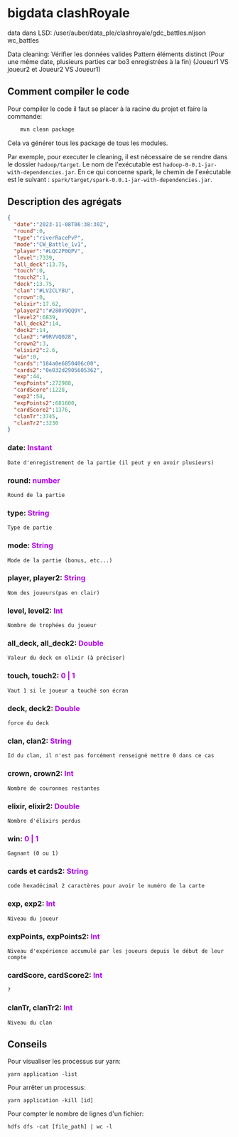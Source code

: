 # bigdata clashRoyale

data dans LSD: /user/auber/data_ple/clashroyale/gdc_battles.nljson
                                                wc_battles

Data cleaning:
    Vérifier les données valides
    Pattern éléments distinct (Pour une même date, plusieurs parties car bo3 enregistrées à la fin)
    (Joueur1 VS joueur2 et Joueur2 VS Joueur1)

## Comment compiler le code
Pour compiler le code il faut se placer à la racine du
projet et faire la commande:
```bash
    mvn clean package
```
Cela va générer tous les package de tous les modules.

Par exemple, pour executer le cleaning, il est nécessaire de se rendre dans le dossier `hadoop/target`. Le nom de l'exécutable est `hadoop-0-0.1-jar-with-dependencies.jar`.
En ce qui concerne spark, le chemin de l'exécutable est le suivant : `spark/target/spark-0.0.1-jar-with-dependencies.jar`.

## Description des agrégats
```json
{
  "date":"2023-11-08T06:38:30Z",
  "round":0,
  "type":"riverRacePvP",
  "mode":"CW_Battle_1v1",
  "player":"#LQC2P0QPV",
  "level":7339,
  "all_deck":13.75,
  "touch":0,
  "touch2":1,
  "deck":13.75,
  "clan":"#LV2CLY8U",
  "crown":0,
  "elixir":17.62,
  "player2":"#280V9QQ9Y",
  "level2":6839,
  "all_deck2":14,
  "deck2":14,
  "clan2":"#9RVVQ028",
  "crown2":3,
  "elixir2":2.6,
  "win":0,
  "cards":"184a0e6850406c00",
  "cards2":"0e032d2905605362",
  "exp":44,
  "expPoints":272988,
  "cardScore":1228,
  "exp2":54,
  "expPoints2":681600,
  "cardScore2":1376,
  "clanTr":3745,
  "clanTr2":3230
}
```


### date: <span style="color: #B200ED"> Instant</span>
    Date d'enregistrement de la partie (il peut y en avoir plusieurs)
### round: <span style="color: #B200ED"> number</span>
    Round de la partie
### type: <span style="color: #B200ED"> String</span>
    Type de partie
### mode: <span style="color: #B200ED"> String</span>
    Mode de la partie (bonus, etc...)
### player, player2: <span style="color: #B200ED"> String</span>
    Nom des joueurs(pas en clair)
### level, level2: <span style="color: #B200ED"> Int</span>
    Nombre de trophées du joueur
### all_deck, all_deck2: <span style="color: #B200ED"> Double</span>
    Valeur du deck en elixir (à préciser)
### touch, touch2: <span style="color: #B200ED"> 0 | 1 </span>
    Vaut 1 si le joueur a touché son écran
### deck, deck2: <span style="color: #B200ED"> Double</span>
    force du deck
### clan, clan2: <span style="color: #B200ED"> String</span>
    Id du clan, il n'est pas forcément renseigné mettre 0 dans ce cas
### crown, crown2: <span style="color: #B200ED">Int</span>
    Nombre de couronnes restantes
### elixir, elixir2: <span style="color: #B200ED"> Double</span>
    Nombre d'élixirs perdus
### win: <span style="color: #B200ED"> 0 | 1</span>
    Gagnant (0 ou 1)
### cards et cards2: <span style="color: #B200ED"> String</span>
    code hexadécimal 2 caractères pour avoir le numéro de la carte
### exp, exp2: <span style="color: #B200ED"> Int</span>
    Niveau du joueur
### expPoints, expPoints2: <span style="color: #B200ED"> Int</span>
    Niveau d'expérience accumulé par les joueurs depuis le début de leur compte
### cardScore, cardScore2: <span style="color: #B200ED"> Int</span>
    ?
### clanTr, clanTr2: <span style="color: #B200ED"> Int</span>
    Niveau du clan

## Conseils

Pour visualiser les processus sur yarn:

 `yarn application -list`

Pour arrêter un processus:

`yarn application -kill [id]`

Pour compter le nombre de lignes d'un fichier:

`hdfs dfs -cat [file_path] | wc -l`